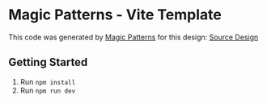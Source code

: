 # Magic Patterns - Vite Template

This code was generated by [Magic Patterns](https://magicpatterns.com) for this design: [Source Design](https://magicpatterns.com/c/7yvvcpufbpkg2yqokryji4)

## Getting Started

1. Run `npm install`
2. Run `npm run dev`
